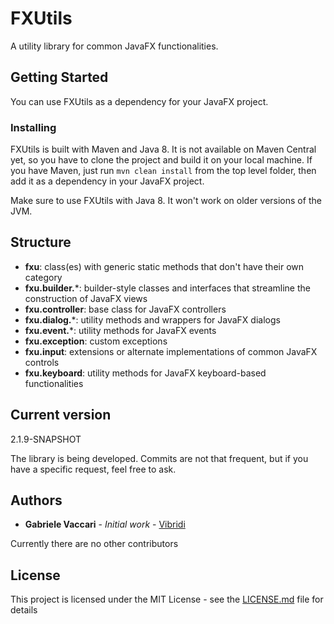 # FXUtils

A utility library for common JavaFX functionalities.


## Getting Started

You can use FXUtils as a dependency for your JavaFX project. 

### Installing

FXUtils is built with Maven and Java 8. It is not available on Maven Central yet, so you have to clone the project and build it on your local machine. 
If you have Maven, just run `mvn clean install` from the top level folder, then add it as a dependency in your JavaFX project.

Make sure to use FXUtils with Java 8. It won't work on older versions of the JVM.


## Structure

- **fxu**: class(es) with generic static methods that don't have their own category
- **fxu.builder.***: builder-style classes and interfaces that streamline the construction of JavaFX views
- **fxu.controller**: base class for JavaFX controllers
- **fxu.dialog.***: utility methods and wrappers for JavaFX dialogs
- **fxu.event.***: utility methods for JavaFX events
- **fxu.exception**: custom exceptions
- **fxu.input**: extensions or alternate implementations of common JavaFX controls
- **fxu.keyboard**: utility methods for JavaFX keyboard-based functionalities


## Current version

2.1.9-SNAPSHOT

The library is being developed. Commits are not that frequent, but if you have a specific request, feel free to ask.

## Authors

* **Gabriele Vaccari** - *Initial work* - [Vibridi](https://github.com/vibridi/)

Currently there are no other contributors


## License

This project is licensed under the MIT License - see the [LICENSE.md](LICENSE.md) file for details
